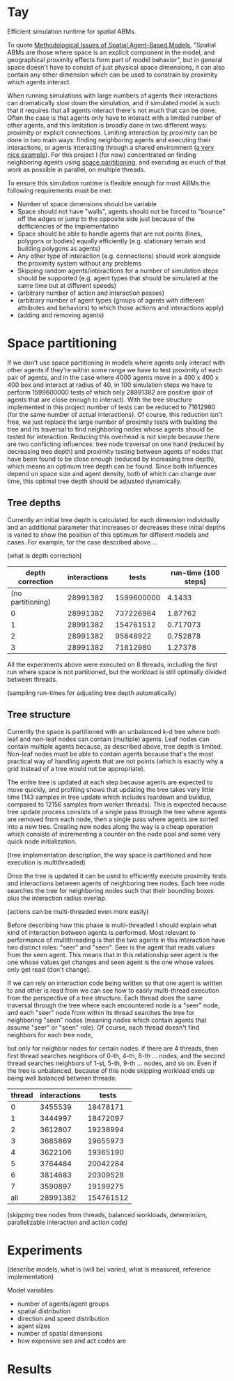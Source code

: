 # Tay

Efficient simulation runtime for spatial ABMs.

To quote [Methodological Issues of Spatial Agent-Based Models](http://jasss.soc.surrey.ac.uk/23/1/3.html), "Spatial ABMs are those where space is an explicit component in the model, and geographical proximity effects form part of model behavior", but in general space doesn't have to consist of just physical space dimensions, it can also contain any other dimension which can be used to constrain by proximity which agents interact.

When running simulations with large numbers of agents their interactions can dramatically slow down the simulation, and if simulated model is such that it requires that all agents interact there's not much that can be done. Often the case is that agents only have to interact with a limited number of other agents, and this limitation is broadly done in two different ways: proximity or explicit connections. Limiting interaction by proximity can be done in two main ways: finding neighboring agents and executing their interactions, or agents interacting through a shared environment ([a very nice example](https://observablehq.com/@rreusser/gpgpu-boids)). For this project I (for now) concentrated on finding neighboring agents using [space parititioning](https://en.wikipedia.org/wiki/Space_partitioning), and executing as much of that work as possible in parallel, on multiple threads.

To ensure this simulation runtime is flexible enough for most ABMs the following requirements must be met:

* Number of space dimensions should be variable
* Space should not have "walls", agents should not be forced to "bounce" off the edges or jump to the opposite side just because of the defficiencies of the implementation
* Space should be able to handle agents that are not points (lines, polygons or bodies) equally efficiently (e.g. stationary terrain and building polygons as agents)
* Any other type of interaction (e.g. connections) should work alongside the proximity system without any problems
* Skipping random agents/interactions for a number of simulation steps should be supported (e.g. agent types that should be simulated at the same time but at different speeds)
* (arbitrary number of action and interaction passes)
* (arbitrary number of agent types (groups of agents with different attributes and behaviors) to which those actions and interactions apply)
* (adding and removing agents)

# Space partitioning

If we don't use space partitioning in models where agents only interact with other agents if they're within some range we have to test proximity of each pair of agents, and in the case where 4000 agents move in a 400 x 400 x 400 box and interact at radius of 40, in 100 simulation steps we have to perform 1599600000 tests of which only 28991382 are positive (pair of agents that are close enough to interact). With the tree structure implemented in this project number of tests can be reduced to 71612980 (for the same number of actual interactions). Of course, this reduction isn't free, we just replace the large number of proximity tests with building the tree and its traversal to find neighboring nodes whose agents should be tested for interaction. Reducing this overhead is not simple because there are two conflicting influences: tree node traversal on one hand (reduced by decreasing tree depth) and proximity testing between agents of nodes that have been found to be close enough (reduced by increasing tree depth), which means an optimum tree depth can be found. Since both influences depend on space size and agent density, both of which can change over time, this optimal tree depth should be adjusted dynamically.

## Tree depths

Currently an initial tree depth is calculated for each dimension individually and an additional parameter that increases or decreases these initial depths is varied to show the position of this optimum for different models and cases. For example, for the case described above ...

(what is depth correction)

| depth correction | interactions | tests | run-time (100 steps)
| --- | --- | --- | ---
| (no partitioning) | 28991382 | 1599600000 | 4.1433
| 0 | 28991382 | 737226964 | 1.87762
| 1 | 28991382 | 154761512 | 0.717073
| 2 | 28991382 | 95648922 | 0.752878
| 3 | 28991382 | 71612980 | 1.27378

All the experiments above were executed on 8 threads, including the first run where space is not partitioned, but the workload is still optimally divided between threads.

(sampling run-times for adjusting tree depth automatically)

## Tree structure

Currently the space is partitioned with an unbalanced k-d tree where both leaf and non-leaf nodes can contain (multiple) agents. Leaf nodes can contain multiple agents because, as described above, tree depth is limited. Non-leaf nodes must be able to contain agents because that's the most practical way of handling agents that are not points (which is exactly why a grid instead of a tree would not be appropriate).

The entire tree is updated at each step because agents are expected to move quickly, and profiling shows that updating the tree takes very little time (143 samples in tree update which includes teardown and buildup, compared to 12156 samples from worker threads). This is expected because tree update process consists of a single pass through the tree where agents are removed from each node, then a single pass where agents are sorted into a new tree. Creating new nodes along the way is a cheap operation which consists of incrementing a counter on the node pool and some very quick node initialization.

(tree implementation description, the way space is partitioned and how execution is multithreaded)

Once the tree is updated it can be used to efficiently execute proximity tests and interactions between agents of neighboring tree nodes. Each tree node searches the tree for neighboring nodes such that their bounding boxes plus the interaction radius overlap.

(actions can be multi-threaded even more easily)

Before describing how this phase is multi-threaded I should explain what kind of interaction between agents is performed. Most relevant to performance of multithreading is that the two agents in this interaction have two distinct roles: "seer" and "seen". Seer is the agent that reads values from the seen agent. This means that in this relationship seer agent is the one whose values get changes and seen agent is the one whose values only get read (don't change).

If we can rely on interaction code being written so that one agent is written to and other is read from we can see how to easily multi-thread execution from the perspective of a tree structure. Each thread does the same traversal through the tree where each encountered node is a "seer" node, and each "seer" node from within its thread searches the tree for neighboring "seen" nodes (meaning nodes which contain agents that assume "seer" or "seen" role). Of course, each thread doesn't find neighbors for each tree node,

 but only for neighbor nodes for certain nodes: if there are 4 threads, then first thread searches neighbors of 0-th, 4-th, 8-th ... nodes, and the second thread searches neighbors of 1-st, 5-th, 9-th ... nodes, and so on. Even if the tree is unbalanced, because of this node skipping workload ends up being well balanced between threads:

| thread | interactions | tests
| --- | --- | ---
| 0 | 3455539 | 18478171
| 1 | 3444997 | 18472097
| 2 | 3612807 | 19238994
| 3 | 3685869 | 19655973
| 4 | 3622106 | 19365190
| 5 | 3764484 | 20042284
| 6 | 3814683 | 20309528
| 7 | 3590897 | 19199275
| all | 28991382 | 154761512

(skipping tree nodes from threads, balanced workloads, determinism, parallelizable interaction and action code)

# Experiments

(describe models, what is (will be) varied, what is measured, reference implementation)

Model variables:
* number of agents/agent groups
* spatial distribution
* direction and speed distribution
* agent sizes
* number of spatial dimensions
* how expensive see and act codes are

# Results
